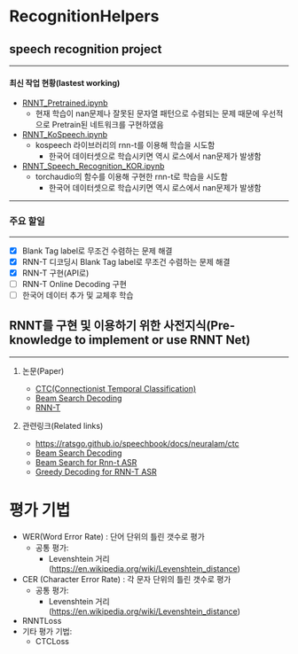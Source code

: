 # RecognitionHelpers

## speech recognition project


----
#### 최신 작업 현황(lastest working)
* [RNNT_Pretrained.ipynb](RNNT_Pretrained.ipynb)
  * 현재 학습이 nan문제나 잘못된 문자열 패턴으로 수렴되는 문제 때문에 우선적으로 Pretrain된 네트워크를 구현하였음
* [RNNT_KoSpeech.ipynb](RNNT_KoSpeech.ipynb)
  * kospeech 라이브러리의 rnn-t를 이용해 학습을 시도함
    * 한국어 데이터셋으로 학습시키면 역시 로스에서 nan문제가 발생함
* [RNNT_Speech_Recognition_KOR.ipynb](RNNT_Speech_Recognition_KOR.ipynb)
  * torchaudio의 함수를 이용해 구현한 rnn-t로 학습을 시도함
    * 한국어 데이터셋으로 학습시키면 역시 로스에서 nan문제가 발생함
----

### 주요 할일
----
* [x] Blank Tag label로 무조건 수렴하는 문제 해결
* [x] RNN-T 디코딩시 Blank Tag label로 무조건 수렴하는 문제 해결
* [x] RNN-T 구현(API로)
* [ ] RNN-T Online Decoding 구현
* [ ] 한국어 데이터 추가 및 교체후 학습

## RNNT를 구현 및 이용하기 위한 사전지식(Pre-knowledge to implement or use RNNT Net)

---

1. 논문(Paper)
     * [CTC(Connectionist Temporal Classification)](https://www.cs.toronto.edu/~graves/icml_2006.pdf)
     * [Beam Search Decoding](https://aclanthology.org/W17-3207.pdf)
     * [RNN-T](https://arxiv.org/pdf/1211.3711.pdf)

2. 관련링크(Related links)
     * https://ratsgo.github.io/speechbook/docs/neuralam/ctc
     * [Beam Search Decoding](https://amber-chaeeunk.tistory.com/94)
     * [Beam Search for Rnn-t ASR](https://www.youtube.com/watch?v=Siuqi7e9IwU)
     * [Greedy Decoding for RNN-T ASR](https://www.youtube.com/watch?v=dgsDIuJLoJU)

# 평가 기법


*   WER(Word Error Rate) : 단어 단위의 틀린 갯수로 평가
    +   공통 평가:
          -   Levenshtein 거리(https://en.wikipedia.org/wiki/Levenshtein_distance)
*   CER (Character Error Rate) : 각 문자 단위의 틀린 갯수로 평가
    +   공통 평가:
          -   Levenshtein 거리(https://en.wikipedia.org/wiki/Levenshtein_distance)
*   RNNTLoss
*   기타 평가 기법:
      +   CTCLoss
